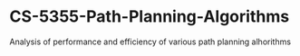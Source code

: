 # CS-5355-Path-Planning-Algorithms
Analysis of performance and efficiency of various path planning alhorithms
